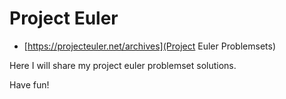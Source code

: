 # Project Euler

* [https://projecteuler.net/archives](Project Euler Problemsets)

Here I will share my project euler problemset solutions.

Have fun!